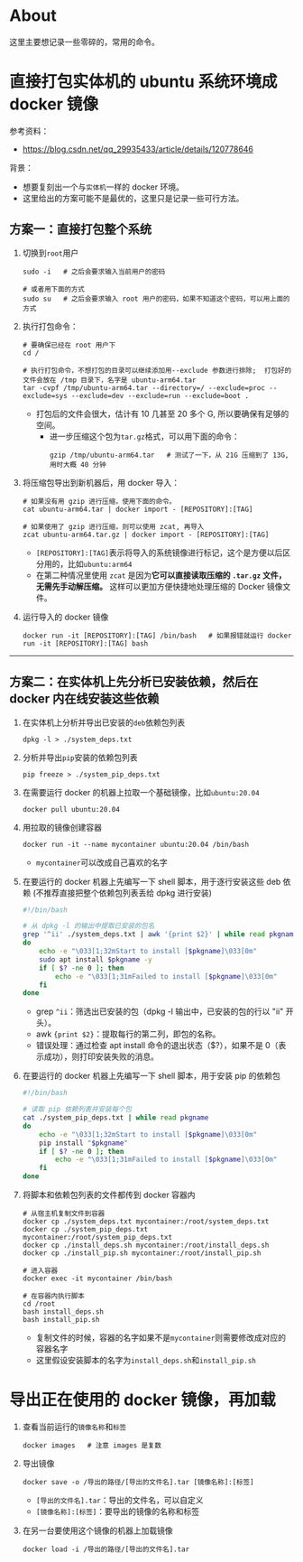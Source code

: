 # About
这里主要想记录一些零碎的，常用的命令。


# 直接打包实体机的 ubuntu 系统环境成 docker 镜像
参考资料：
- https://blog.csdn.net/qq_29935433/article/details/120778646

背景：
- 想要复刻出一个与`实体机`一样的 docker 环境。
- 这里给出的方案可能不是最优的，这里只是记录一些可行方法。

## 方案一：直接打包整个系统

1. 切换到`root`用户
    ```shell
    sudo -i   # 之后会要求输入当前用户的密码

    # 或者用下面的方式
    sudo su   # 之后会要求输入 root 用户的密码，如果不知道这个密码，可以用上面的方式
    ```

2. 执行打包命令：
    ```shell
    # 要确保已经在 root 用户下
    cd /

    # 执行打包命令，不想打包的目录可以继续添加用--exclude 参数进行排除;  打包好的文件会放在 /tmp 目录下，名字是 ubuntu-arm64.tar
    tar -cvpf /tmp/ubuntu-arm64.tar --directory=/ --exclude=proc --exclude=sys --exclude=dev --exclude=run --exclude=boot .
    ```
      - 打包后的文件会很大，估计有 10 几甚至 20 多个 G, 所以要确保有足够的空间。
        - 进一步压缩这个包为`tar.gz`格式，可以用下面的命令：
          ```shell
          gzip /tmp/ubuntu-arm64.tar   # 测试了一下，从 21G 压缩到了 13G, 用时大概 40 分钟
          ```


3. 将压缩包导出到新机器后，用 docker 导入：
    ```shell
    # 如果没有用 gzip 进行压缩，使用下面的命令。
    cat ubuntu-arm64.tar | docker import - [REPOSITORY]:[TAG]

    # 如果使用了 gzip 进行压缩，则可以使用 zcat, 再导入
    zcat ubuntu-arm64.tar.gz | docker import - [REPOSITORY]:[TAG]
    ```
   - `[REPOSITORY]:[TAG]`表示将导入的系统镜像进行标记，这个是方便以后区分用的，比如`ubuntu:arm64`
   - 在第二种情况里使用 `zcat` 是因为**它可以直接读取压缩的 `.tar.gz` 文件，无需先手动解压缩。** 这样可以更加方便快捷地处理压缩的 Docker 镜像文件。

4. 运行导入的 docker 镜像
    ```shell
    docker run -it [REPOSITORY]:[TAG] /bin/bash   # 如果报错就运行 docker run -it [REPOSITORY]:[TAG] bash 
    ```

---

## 方案二：在实体机上先分析已安装依赖，然后在 docker 内在线安装这些依赖

1. 在实体机上分析并导出已安装的`deb`依赖包列表
    ```shell
    dpkg -l > ./system_deps.txt
    ```
2. 分析并导出`pip`安装的依赖包列表
    ```shell
    pip freeze > ./system_pip_deps.txt
    ```


3. 在需要运行 docker 的机器上拉取一个基础镜像，比如`ubuntu:20.04`
    ```shell
    docker pull ubuntu:20.04
    ```
4. 用拉取的镜像创建容器
    ```shell
    docker run -it --name mycontainer ubuntu:20.04 /bin/bash
    ```
    - `mycontainer`可以改成自己喜欢的名字

5. 在要运行的 docker 机器上先编写一下 shell 脚本，用于逐行安装这些 deb 依赖 (不推荐直接把整个依赖包列表丢给 dpkg 进行安装)
    ```bash
    #!/bin/bash

    # 从 dpkg -l 的输出中提取已安装的包名
    grep '^ii' ./system_deps.txt | awk '{print $2}' | while read pkgname
    do
        echo -e "\033[1;32mStart to install [$pkgname]\033[0m"
        sudo apt install $pkgname -y
        if [ $? -ne 0 ]; then
            echo -e "\033[1;31mFailed to install [$pkgname]\033[0m"
        fi
    done
    ```
    - grep `^ii`：筛选出已安装的包（dpkg -l 输出中，已安装的包的行以 "ii" 开头）。
    - awk `{print $2}`：提取每行的第二列，即包的名称。
    - 错误处理：通过检查 apt install 命令的退出状态（$?），如果不是 0（表示成功），则打印安装失败的消息。

6. 在要运行的 docker 机器上先编写一下 shell 脚本，用于安装 pip 的依赖包
    ```bash
    #!/bin/bash

    # 读取 pip 依赖列表并安装每个包
    cat ./system_pip_deps.txt | while read pkgname
    do
        echo -e "\033[1;32mStart to install [$pkgname]\033[0m"
        pip install "$pkgname"
        if [ $? -ne 0 ]; then
            echo -e "\033[1;31mFailed to install [$pkgname]\033[0m"
        fi
    done
    ```

7. 将脚本和依赖包列表的文件都传到 docker 容器内
    ```shell
    # 从宿主机复制文件到容器
    docker cp ./system_deps.txt mycontainer:/root/system_deps.txt
    docker cp ./system_pip_deps.txt mycontainer:/root/system_pip_deps.txt
    docker cp ./install_deps.sh mycontainer:/root/install_deps.sh
    docker cp ./install_pip.sh mycontainer:/root/install_pip.sh

    # 进入容器
    docker exec -it mycontainer /bin/bash

    # 在容器内执行脚本
    cd /root
    bash install_deps.sh
    bash install_pip.sh
    ```
    - 复制文件的时候，容器的名字如果不是`mycontainer`则需要修改成对应的容器名字
    - 这里假设安装脚本的名字为`install_deps.sh`和`install_pip.sh`



# 导出正在使用的 docker 镜像，再加载
1. 查看当前运行的`镜像名称`和`标签`
    ```shell
    docker images   # 注意 images 是复数
    ```

2. 导出镜像
    ```shell
    docker save -o /导出的路径/[导出的文件名].tar [镜像名称]:[标签]
    ```
    - `[导出的文件名].tar`：导出的文件名，可以自定义
    - `[镜像名称]:[标签]`：要导出的镜像的名称和标签

3. 在另一台要使用这个镜像的机器上加载镜像
    ```shell
    docker load -i /导出的路径/[导出的文件名].tar
    ```
